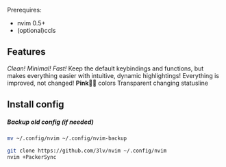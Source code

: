 Prerequires:
* nvim 0.5+
* (optional)ccls

## Features
*Clean! Minimal! Fast!*
Keep the default keybindings and functions, but makes everything easier with intuitive, dynamic highlightings!
Everything is improved, not changed!
**Pink**👩‍🎤 colors
Transparent changing statusline

## Install config
##### Backup old config (if needed)
```bash
mv ~/.config/nvim ~/.config/nvim-backup
```
```bash
git clone https://github.com/3lv/nvim ~/.config/nvim
nvim +PackerSync
```
